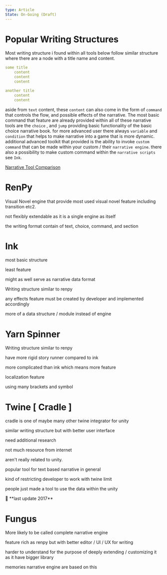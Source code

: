 ```yaml
---
type: Article
State: On-Going (Draft)
---
```


# Popular Writing Structures

Most writing structure i found within all tools below follow similar structure where there are a node with a title name and content.

```yaml
some title
    content
    content
    content

another title
    content
    content
```

aside from `text` content, these `content` can also come in the form of `command` that controls the flow, and possible effects of the narrative. The most basic command that feature are already provided within all of these narrative tools are the `choice` , and `jump` providing basic functionality of the basic choice narrative book. for more advanced user there always `variable` and `condition` that helps to make narrative into a game that is more dynamic. additional advanced toolkit that provided is the ability to invoke `custom command` that can be made within your custom / their `narrative engine`. there also a possibility to make custom command within the `narrative scripts` see `Ink`.

[Narrative Tool Comparison](https://www.notion.so/2b4b49cc6cec490ca444adaf523e62ad?pvs=21)

# RenPy

Visual Novel engine that provide most used visual novel feature including transition etc2.

not flexibly extendable as it is a single engine as itself

the writing format contain of text, choice, command, and section

# Ink

most basic structure

least feature

might as well serve as narrative data format

Writing structure similar to renpy

any effects feature must be created by developer and implemented accordingly

more of a data structure / module instead of engine

# Yarn Spinner

Writing structure similar to renpy

have more rigid story runner compared to ink

more complicated than ink which means more feature

localization feature

using many brackets and symbol

# Twine [ Cradle ]

cradle is one of maybe many other twine integrator for unity

similar writing structure but with better user interface

need additional research

not much resource from internet

aren't really related to unity.

popular tool for text based narrative in general

kind of restricting developer to work with twine limit

people just made a tool to use the data within the unity

<aside> 🔴 **last update 2017**

</aside>

# Fungus

More likely to be called complete narrative engine

feature rich as renpy but with better editor / UI / UX for writing

harder to understand for the purpose of deeply extending / customizing it as it have bigger library

memories narrative engine are based on this